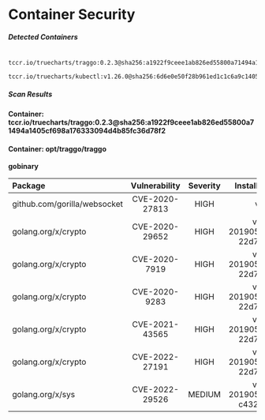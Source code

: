 # Container Security

##### Detected Containers

          tccr.io/truecharts/traggo:0.2.3@sha256:a1922f9ceee1ab826ed55800a71494a1405cf698a176333094d4b85fc36d78f2
          tccr.io/truecharts/kubectl:v1.26.0@sha256:6d6e0e50f28b961ed1c1c6a9c140553238641591fbdc9ac7c1a348636f78c552

##### Scan Results

**Container: tccr.io/truecharts/traggo:0.2.3@sha256:a1922f9ceee1ab826ed55800a71494a1405cf698a176333094d4b85fc36d78f2**

#### Container: opt/traggo/traggo
    

**gobinary**

      
| Package         |    Vulnerability   |   Severity  |  Installed Version | Fixed Version |
|:----------------|:------------------:|:-----------:|:------------------:|:-------------:|
| github.com/gorilla/websocket         |    CVE-2020-27813   |   HIGH  |  v1.4.0 | 1.4.1 |
| golang.org/x/crypto         |    CVE-2020-29652   |   HIGH  |  v0.0.0-20190513172903-22d7a77e9e5f | 0.0.0-20201216223049-8b5274cf687f |
| golang.org/x/crypto         |    CVE-2020-7919   |   HIGH  |  v0.0.0-20190513172903-22d7a77e9e5f | 0.0.0-20200124225646-8b5121be2f68 |
| golang.org/x/crypto         |    CVE-2020-9283   |   HIGH  |  v0.0.0-20190513172903-22d7a77e9e5f | 0.0.0-20200220183623-bac4c82f6975 |
| golang.org/x/crypto         |    CVE-2021-43565   |   HIGH  |  v0.0.0-20190513172903-22d7a77e9e5f | 0.0.0-20211202192323-5770296d904e |
| golang.org/x/crypto         |    CVE-2022-27191   |   HIGH  |  v0.0.0-20190513172903-22d7a77e9e5f | 0.0.0-20220314234659-1baeb1ce4c0b |
| golang.org/x/sys         |    CVE-2022-29526   |   MEDIUM  |  v0.0.0-20190520201301-c432e742b0af | 0.0.0-20220412211240-33da011f77ad |

